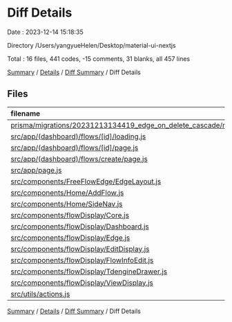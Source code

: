 # Diff Details

Date : 2023-12-14 15:18:35

Directory /Users/yangyueHelen/Desktop/material-ui-nextjs

Total : 16 files,  441 codes, -15 comments, 31 blanks, all 457 lines

[Summary](results.md) / [Details](details.md) / [Diff Summary](diff.md) / Diff Details

## Files
| filename | language | code | comment | blank | total |
| :--- | :--- | ---: | ---: | ---: | ---: |
| [prisma/migrations/20231213134419_edge_on_delete_cascade/migration.sql](/prisma/migrations/20231213134419_edge_on_delete_cascade/migration.sql) | SQL | 14 | 1 | 2 | 17 |
| [src/app/(dashboard)/flows/[id]/loading.js](/src/app/(dashboard)/flows/%5Bid%5D/loading.js) | JavaScript | 3 | 1 | 1 | 5 |
| [src/app/(dashboard)/flows/[id]/page.js](/src/app/(dashboard)/flows/%5Bid%5D/page.js) | JavaScript | -220 | 1 | -10 | -229 |
| [src/app/(dashboard)/flows/create/page.js](/src/app/(dashboard)/flows/create/page.js) | JavaScript | 7 | 0 | 0 | 7 |
| [src/app/page.js](/src/app/page.js) | JavaScript | 6 | 0 | 1 | 7 |
| [src/components/FreeFlowEdge/EdgeLayout.js](/src/components/FreeFlowEdge/EdgeLayout.js) | JavaScript | 0 | -20 | 1 | -19 |
| [src/components/Home/AddFlow.js](/src/components/Home/AddFlow.js) | JavaScript | 6 | 0 | -1 | 5 |
| [src/components/Home/SideNav.js](/src/components/Home/SideNav.js) | JavaScript | 5 | 0 | 1 | 6 |
| [src/components/flowDisplay/Core.js](/src/components/flowDisplay/Core.js) | JavaScript | 28 | 0 | 0 | 28 |
| [src/components/flowDisplay/Dashboard.js](/src/components/flowDisplay/Dashboard.js) | JavaScript | 24 | 0 | -1 | 23 |
| [src/components/flowDisplay/Edge.js](/src/components/flowDisplay/Edge.js) | JavaScript | 39 | 0 | -1 | 38 |
| [src/components/flowDisplay/EditDisplay.js](/src/components/flowDisplay/EditDisplay.js) | JavaScript | 95 | 0 | 8 | 103 |
| [src/components/flowDisplay/FlowInfoEdit.js](/src/components/flowDisplay/FlowInfoEdit.js) | JavaScript | 55 | 0 | 3 | 58 |
| [src/components/flowDisplay/TdengineDrawer.js](/src/components/flowDisplay/TdengineDrawer.js) | JavaScript | 174 | 0 | 6 | 180 |
| [src/components/flowDisplay/ViewDisplay.js](/src/components/flowDisplay/ViewDisplay.js) | JavaScript | 68 | 0 | 8 | 76 |
| [src/utils/actions.js](/src/utils/actions.js) | JavaScript | 137 | 2 | 13 | 152 |

[Summary](results.md) / [Details](details.md) / [Diff Summary](diff.md) / Diff Details
